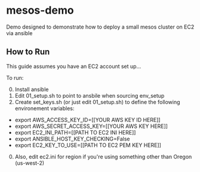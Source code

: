 # mesos-demo
Demo designed to demonstrate how to deploy a small mesos cluster on EC2 via ansible

How to Run
-------

This guide assumes you have an EC2 account set up...

To run:

0. Install ansible
0. Edit 01_setup.sh to point to ansbile when sourcing env_setup
0. Create set_keys.sh (or just edit 01_setup.sh) to define the following environement variables:
  * export AWS_ACCESS_KEY_ID=[[YOUR AWS KEY ID HERE]]
  * export AWS_SECRET_ACCESS_KEY=[[YOUR AWS KEY HERE]]
  * export EC2_INI_PATH=[[PATH TO EC2 INI HERE]]
  * export ANSIBLE_HOST_KEY_CHECKING=False
  * export EC2_KEY_TO_USE=[[PATH TO EC2 PEM KEY HERE]]
0. Also, edit ec2.ini for region if you're using something other than Oregon (us-west-2)

